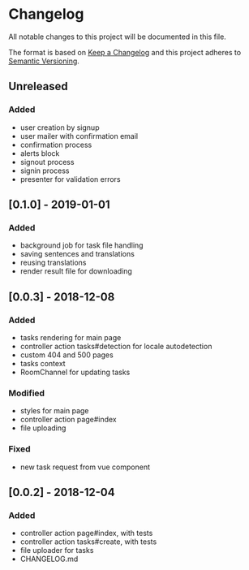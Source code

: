 # Changelog
All notable changes to this project will be documented in this file.

The format is based on [Keep a Changelog](http://keepachangelog.com/en/1.0.0/)
and this project adheres to [Semantic Versioning](http://semver.org/spec/v2.0.0.html).

## Unreleased
### Added
- user creation by signup
- user mailer with confirmation email
- confirmation process
- alerts block
- signout process
- signin process
- presenter for validation errors

## [0.1.0] - 2019-01-01
### Added
- background job for task file handling
- saving sentences and translations
- reusing translations
- render result file for downloading

## [0.0.3] - 2018-12-08
### Added
- tasks rendering for main page
- controller action tasks#detection for locale autodetection
- custom 404 and 500 pages
- tasks context
- RoomChannel for updating tasks

### Modified
- styles for main page
- controller action page#index
- file uploading

### Fixed
- new task request from vue component

## [0.0.2] - 2018-12-04
### Added
- controller action page#index, with tests
- controller action tasks#create, with tests
- file uploader for tasks
- CHANGELOG.md
